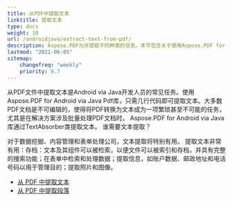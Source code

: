 ```yaml
---
title: 从PDF中提取文本
linktitle: 提取文本
type: docs
weight: 10
url: /androidjava/extract-text-from-pdf/
description: Aspose.PDF允许提取不同种类的信息。本节包含关于使用Aspose.PDF for Android via Java从PDF文档中提取文本的文章。
lastmod: "2021-06-05"
sitemap:
    changefreq: "weekly"
    priority: 0.7
---
```


从PDF文件中提取文本是Android via Java开发人员的常见任务。使用Aspose.PDF for Android via Java Pdf库，只需几行代码即可提取文本。大多数PDF文档是不可编辑的，使得将PDF转换为文本成为一项繁琐甚至不可能的任务，尤其是在解决方案涉及批量处理PDF文档时。
Aspose.PDF for Android via Java库通过TextAbsorber类提取文本。
谁需要文本提取？

对于数据挖掘、内容管理和表单处理公司，文本提取将特别有用。
 提取文本非常有用：存档：文本及其组件可以被检索，以便文件可以被索引和存档，并具有完整的搜索功能；在表单中检索和处理数据；提取信息，如账户数据、邮政地址和电话号码以用于管理目的；提取照片和图像。

- [从 PDF 中提取文本](/pdf/androidjava/extract-text-from-all-pdf/)
- [从 PDF 中提取段落](/pdf/androidjava/extract-paragraph-from-pdf/)